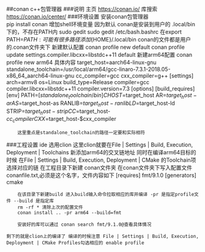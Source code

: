 ##conan c++包管理器
###说明
    主页 https://conan.io/
    库搜索 https://conan.io/center/
###环境设置
    安装conan包管理器    
    pip install conan
    增加shell环境变量
    因为默认 conan是安装到用户的 .local/bin下的，不存在PATH内
    sudo gedit sudo gedit /etc/bash.bashrc
    在export PATH=$PATH: 可能有很多路径添加${HOME}/.local/bin
    conan的文件都是用户的.conan文件夹下
    新建默认配置
    conan profile new default
    conan profile update settings.compiler.libcxx=libstdc++11 default
    新建arm64配置
    conan profile new arm64
    具体内容
        target_host=aarch64-linux-gnu
        standalone_toolchain=/usr/local/arm64/gcc-linaro-7.3.1-2018.05-x86_64_aarch64-linux-gnu
        cc_compiler=gcc
        cxx_compiler=g++
        [settings]
        arch=armv8
        os=Linux
        build_type=Release
        compiler=gcc
        compiler.libcxx=libstdc++11
        compiler.version=7.3
        [options]
        [build_requires]
        [env]
        PATH=[$standalone_toolchain/bin]
        CHOST=$target_host
        AR=$target_host-ar
        AS=$target_host-as
        RANLIB=$target_host-ranlib
        LD=$target_host-ld
        STRIP=$target_host-strip
        CC=$target_host-$cc_compiler
        CXX=$target_host-$cxx_compiler

        这里重点是standalone_toolchain的路径一定要和实际相符

###工程设置
    ide 选用clion 这里clion就要在File | Settings | Build, Execution, Deployment | Toolchains 新添加arm64的交叉链地址 
    同时在编译arm64目标的时候 在File | Settings | Build, Execution, Deployment | CMake 的Toolchain项选择对应的链
    在工程目录下新建 conan文件夹
        在conan文件夹下写入配置文件 conanfile.txt,必须是这个名字，文件内容如下
        [requires]
        fmt/9.1.0
        [generators]
        cmake

        在该目录下新建build 进入build输入命令拉取相应的库并编译 -pr 是指定profile文件 --build 是指定库
        rm -rf * 清除上次的配置文件
        conan install .. -pr arm64 --build=fmt
        
        安装好的库可以通过 conan search fmt/9.1.0@查看具体情况
        
    剩下的就是clion上的编译了 编译的时候注意 File | Settings | Build, Execution, Deployment | CMake Profiles勾选相应的 enable profile